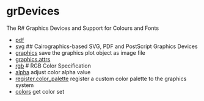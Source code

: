 # grDevices

The R# Graphics Devices and Support for Colours and Fonts

+ [pdf](grDevices/pdf.1) 
+ [svg](grDevices/svg.1) ## Cairographics-based SVG, PDF and PostScript Graphics Devices
+ [graphics](grDevices/graphics.1) save the graphics plot object as image file
+ [graphics.attrs](grDevices/graphics.attrs.1) 
+ [rgb](grDevices/rgb.1) # RGB Color Specification
+ [alpha](grDevices/alpha.1) adjust color alpha value
+ [register.color_palette](grDevices/register.color_palette.1) register a custom color palette to the graphics system
+ [colors](grDevices/colors.1) get color set
